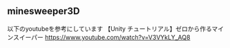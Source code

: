 ## minesweeper3D

以下のyoutubeを参考にしています
【Unity チュートリアル】ゼロから作るマインスイーパー
https://www.youtube.com/watch?v=V3VYkLY_AQ8
